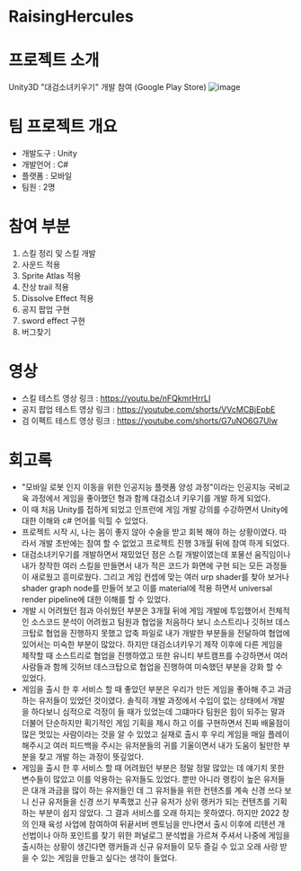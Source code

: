 # RaisingHercules

# 프로젝트 소개 
Unity3D "대검소녀키우기" 개발 참여 (Google Play Store)
![image](https://github.com/HyunDongHo/RaisingHercules/assets/46379443/c66e2975-f028-43fb-9af3-323e27f52db1)

# 팀 프로젝트 개요 
- 개발도구 : Unity
- 개발언어 : C#
- 플랫폼 : 모바일
- 팀원 : 2명

# 참여 부분
1. 스킬 정리 및 스킬 개발
2. 사운드 적용
3. Sprite Atlas 적용
4. 잔상 trail 적용 
5. Dissolve Effect 적용
6. 공지 팝업 구현
7. sword effect 구현 
8. 버그찾기 

# 영상 
- 스킬 테스트 영상 링크 : https://youtu.be/nFQkmrHrrLI
- 공지 팝업 테스트 영상 링크 : https://youtube.com/shorts/VVcMCBjEpbE
- 검 이펙트 테스트 영상 링크 : https://youtube.com/shorts/G7uNO6G7Ulw

# 회고록 
- "모바일 로봇 인지 이동을 위한 인공지능 플랫폼 양성 과정"이라는 인공지능 국비교육 과정에서 게임을 좋아했던 형과 함께 대검소녀 키우기를 개발 하게 되었다.
- 이 때 처음 Unity를 접하게 되었고 인프런에 게임 개발 강의를 수강하면서 Unity에 대한 이해와 c# 언어를 익힐 수 있었다. 
- 프로젝트 시작 시, 나는 몸이 좋지 않아 수술을 받고 회복 해야 하는 상황이였다. 따라서 개발 초반에는 참여 할 수 없었고 프로젝트 진행 3개월 뒤에 참여 하게 되었다.
- 대검소녀키우기를 개발하면서 재밌었던 점은 스킬 개발이였는데 포물선 움직임이나 내가 창작한 여러 스킬을 만들면서 내가 적은 코드가 화면에 구현 되는 모든 과정들이 새로웠고 흥미로웠다.
그리고 게임 컨셉에 맞는 여러 urp shader를 찾아 보거나 shader graph node를 만들어 보고 이를 material에 적용 하면서 universal render pipeline에 대한 이해를 할 수 있었다.   
- 개발 시 어려웠던 점과 아쉬웠던 부분은 3개월 뒤에 게임 개발에 투입했어서 전체적인 소스코드 분석이 어려웠고 팀원과 협업을 처음하다 보니 소스트리나 깃허브 데스크탑로 협업을 진행하지 못했고 압축 파일로 내가 개발한 부분들을 전달하여 협업에 있어서는
미숙한 부분이 많았다. 하지만 대검소녀키우기 제작 이후에 다른 게임을 제작할 때 소스트리로 협업을 진행하였고 또한 유니티 부트캠프를 수강하면서 여러 사람들과 함께 깃허브 데스크탑으로 협업을 진행하여 미숙했던 부분을 강화 할 수 있었다.
- 게임을 출시 한 후 서비스 할 때 좋았던 부분은 우리가 만든 게임을 좋아해 주고 과금하는 유저들이 있었던 것이였다. 솔직히 개발 과정에서 수입이 없는 상태에서 개발을 하다보니 심적으로 걱정이 들 때가 있었는데 그떄마다 팀원은 힘이 되주는 말과 더불어 단순하지만 획기적인 게임 기획을 제시 하고 이를 구현하면서 진짜 배울점이 많은 멋있는 사람이라는 것을 알 수 있었고 실재로 출시 후 우리 게임을 매일 플레이 해주시고 여러 피드백을 주시는 유저분들의 귀를 기울이면서 내가 도움이 될만한 부분을 찾고 개발 하는 과정이 뜻깊었다.
- 게임을 출시 한 후 서비스 할 때 어려웠던 부분은 정말 정말 많았는 데 얘기치 못한 변수들이 많았고 이를 악용하는 유저들도 있었다. 뿐만 아니라 랭킹이 높은 유저들은 대개 과금을 많이 하는 유저들인 데 그 유저들을 위한 컨텐츠를 계속 신경 쓰다 보니 신규 유저들을 신경 쓰기 부족했고 신규 유저가 상위 랭커가 되는 컨텐츠를 기획하는 부분이 쉽지 않았다. 그 결과 서비스를 오래 하지는 못하였다. 하지만 2022 창의 인재 육성 사업에 참여하여 뒤끝서버 멘토님을 만나면서 출시 이후에 리텐션 개선법이나 아하 포인트를 찾기 위한 퍼널로그 분석법을 가르쳐 주셔서 나중에 게임을 출시하는 상황이 생긴다면 랭커들과 신규 유저들이 모두 즐길 수 있고 오래 사랑 받을 수 있는 게임을 만들고 싶다는 생각이 들었다. 

